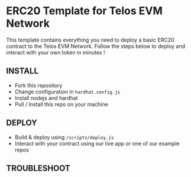 # ERC20 Template for Telos EVM Network

This template contains everything you need to deploy a basic ERC20 contract to the Telos EVM Network. Follow the steps below to deploy and interact with your own token in minutes !

## INSTALL
- Fork this repository
- Change configuration in `hardhat.config.js`
- Install nodejs and hardhat
- Pull / Install this repo on your machine

## DEPLOY
- Build & deploy using `/scripts/deploy.js`
- Interact with your contract using our live app or one of our example repos

## TROUBLESHOOT

